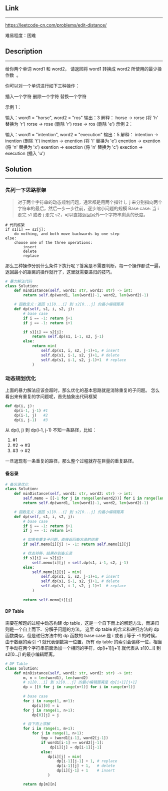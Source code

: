 ## Link
---
https://leetcode-cn.com/problems/edit-distance/

难易程度：困难

## Description
---
给你两个单词 word1 和 word2， 请返回将 word1 转换成 word2 所使用的最少操作数  。

你可以对一个单词进行如下三种操作：

插入一个字符
删除一个字符
替换一个字符
 

示例 1：

输入：word1 = "horse", word2 = "ros"
输出：3
解释：
horse -> rorse (将 'h' 替换为 'r')
rorse -> rose (删除 'r')
rose -> ros (删除 'e')
示例 2：

输入：word1 = "intention", word2 = "execution"
输出：5
解释：
intention -> inention (删除 't')
inention -> enention (将 'i' 替换为 'e')
enention -> exention (将 'n' 替换为 'x')
exention -> exection (将 'n' 替换为 'c')
exection -> execution (插入 'u')

## Solution
---
### 先列一下思路框架
> 对于两个字符串的动态规划问题，通常都是用两个指针 i，j 来分别指向两个字符串的最后，然后一步一步往前，逐步缩小问题的规模
Base case: 当 i 走完 s1 或者 j 走完 s2，可以直接返回另外一个字符串剩余的长度。
```
# 代码框架
if s1[i] == s2[j]:
    do nothing, and both move backwards by one step
else:
    choose one of the three operations:
        insert
        delete
        replace
```
那么三种操作分别什么条件下执行呢？答案是不需要判断，每一个操作都试一遍，返回最小的距离的操作就行了，这里就需要递归的技巧。
```python
# 暴力解法代码
class Solution:
    def minDistance(self, word1: str, word2: str) -> int:
        return self.dp(word1, len(word1)-1, word2, len(word2)-1)

    # 函数定义：返回 s1[0...i] 到 s2[0...j] 的最小编辑距离
    def dp(self, s1, i, s2, j):
        # base case
        if i == -1: return j+1
        if j == -1: return i+1

        if s1[i] == s2[j]:
            return self.dp(s1, i-1, s2, j-1)
        else:
            return min(
                self.dp(s1, i, s2, j-1)+1, # insert
                self.dp(s1, i-1, s2, j)+1, # delete
                self.dp(s1, i-1, s2, j-1)+1  # replace
            )
```
### 动态规划优化
上面的暴力解法应该会超时，那么优化的基本思路就是消除重复的子问题。
怎么看出来有重复的字问题呢，首先抽象出代码框架
```python
def dp(i, j):
    dp(i-1, j-1) #1
    dp(i-1, j)   #2
    dp(i, j-1)   #3
```
从 dp(i, j) 到 dp(i-1, j-1) 不知一条路径，比如：

1. #1
2. #2 -> #3
3. #3 -> #2

一旦返现有一条重复的路径，那么整个过程就存在巨量的重复路径。
#### 备忘录
```python
# 备忘录优化
class Solution:
    def minDistance(self, word1: str, word2: str) -> int:
        self.memo = [[-1 for j in range(len(word2))] for i in range(len(word1))]
        return self.dp(word1, len(word1)-1, word2, len(word2)-1)

    # 函数定义：返回 s1[0...i] 到 s2[0...j] 的最小编辑距离
    def dp(self, s1, i, s2, j):
        # base case
        if i == -1: return j+1
        if j == -1: return i+1

        # 如果有重复子问题，直接返回备忘录的结果
        if self.memo[i][j] != -1: return self.memo[i][j]

        # 状态转移，结果存到备忘录
        if s1[i] == s2[j]:
            self.memo[i][j] = self.dp(s1, i-1, s2, j-1)
        else:
            self.memo[i][j] = min(
                self.dp(s1, i, s2, j-1)+1, # insert
                self.dp(s1, i-1, s2, j)+1, # delete
                self.dp(s1, i-1, s2, j-1)+1  # replace
            )
        
        return self.memo[i][j]
```
#### DP Table
需要在解题的过程中动态构建 dp table，这是一个自下而上的解题方法，而递归则是一个自上而下、分解子问题的方法。
这里 dp table 的含义和递归方法的 dp 函数类似，但是递归方法中的 dp 函数的 base case 是 i 或者 j 等于 -1 的时候，由于数组的索引 -1 就代表倒数第一位置，所有 dp table 的索引会偏移一位，相当于手动在两个字符串前面添加一个相同的字符，dp[i+1][j+1] 就代表从 s1[0...i] 到 s2[0...j] 的最小编辑距离。
```python
# DP Table
class Solution:
    def minDistance(self, word1: str, word2: str) -> int:
        m, n = len(word1), len(word2)
        # s1[0...i] 到 s2[0...j] 的最小编辑距离是 dp[i+1][j+1]
        dp = [[0 for j in range(n+1)] for i in range(m+1)]
        
        # base case
        for i in range(1, m+1):
            dp[i][0] = i
        for j in range(1, n+1):
            dp[0][j] = j

        # 自下而上求解
        for i in range(1, m+1):
            for j in range(1, n+1):
                tmp = (word1[i-1], word2[j-1])
                if word1[i-1] == word2[j-1]:
                    dp[i][j] = dp[i-1][j-1]
                else:
                   dp[i][j] = min(
                       dp[i-1][j-1] + 1, # replace
                       dp[i-1][j] + 1,   # delete
                       dp[i][j-1] + 1    # insert
                   )

        return dp[m][n]
```